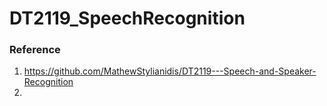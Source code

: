 # DT2119_SpeechRecognition


### Reference
1. https://github.com/MathewStylianidis/DT2119---Speech-and-Speaker-Recognition
2.

